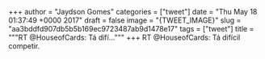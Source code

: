 
+++
author = "Jaydson Gomes"
categories = ["tweet"]
date = "Thu May 18 01:37:49 +0000 2017"
draft = false
image = "{TWEET_IMAGE}"
slug = "aa3bddfd907db5b5b169ec9723487ab9d1478e17"
tags = ["tweet"]
title = """RT @HouseofCards: Tá difí..."""
+++
RT @HouseofCards: Tá difícil competir.
